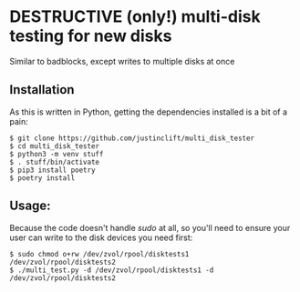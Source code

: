 # DESTRUCTIVE (only!) multi-disk testing for new disks

Similar to badblocks, except writes to multiple disks at once

## Installation

As this is written in Python, getting the dependencies installed is a bit
of a pain:

```
$ git clone https://github.com/justinclift/multi_disk_tester
$ cd multi_disk_tester
$ python3 -m venv stuff
$ . stuff/bin/activate
$ pip3 install poetry
$ poetry install
```


## Usage:

Because the code doesn't handle *sudo* at all, so you'll need to ensure your user
can write to the disk devices you need first:

```
$ sudo chmod o+rw /dev/zvol/rpool/disktests1 /dev/zvol/rpool/disktests2
$ ./multi_test.py -d /dev/zvol/rpool/disktests1 -d /dev/zvol/rpool/disktests2
```
